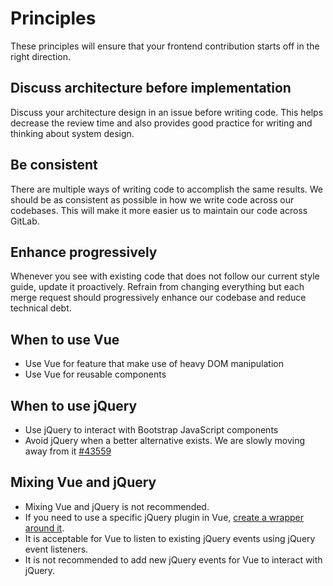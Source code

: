 # Principles

These principles will ensure that your frontend contribution starts off in the right direction.

## Discuss architecture before implementation

Discuss your architecture design in an issue before writing code. This helps decrease the review time and also provides good practice for writing and thinking about system design.

## Be consistent

There are multiple ways of writing code to accomplish the same results. We should be as consistent as possible in how we write code across our codebases. This will make it more easier us to maintain our code across GitLab.

## Enhance progressively

Whenever you see with existing code that does not follow our current style guide, update it proactively. Refrain from changing everything but each merge request should progressively enhance our codebase and reduce technical debt.

## When to use Vue

- Use Vue for feature that make use of heavy DOM manipulation
- Use Vue for reusable components

## When to use jQuery

- Use jQuery to interact with Bootstrap JavaScript components
- Avoid jQuery when a better alternative exists. We are slowly moving away from it [#43559][jquery-future]

## Mixing Vue and jQuery

- Mixing Vue and jQuery is not recommended.
- If you need to use a specific jQuery plugin in Vue, [create a wrapper around it][select2].
- It is acceptable for Vue to listen to existing jQuery events using jQuery event listeners.
- It is not recommended to add new jQuery events for Vue to interact with jQuery.

[jquery-future]: https://gitlab.com/gitlab-org/gitlab-ce/issues/43559
[select2]: https://vuejs.org/v2/examples/select2.html
